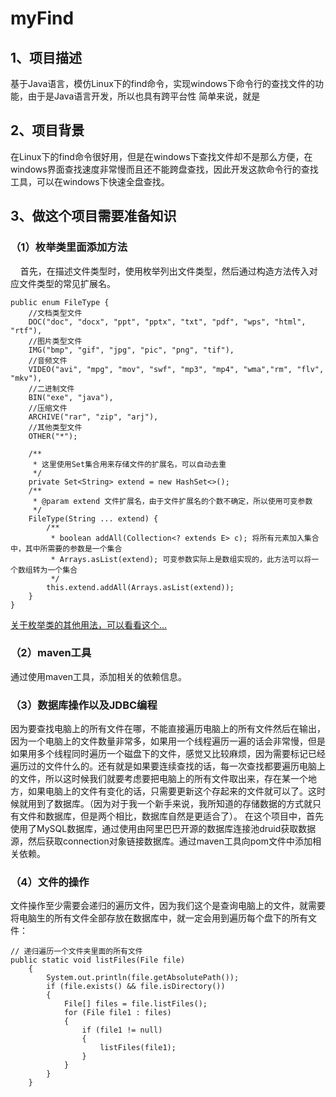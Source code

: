 # myFind
## 1、项目描述
基于Java语言，模仿Linux下的find命令，实现windows下命令行的查找文件的功能，由于是Java语言开发，所以也具有跨平台性
简单来说，就是
## 2、项目背景
在Linux下的find命令很好用，但是在windows下查找文件却不是那么方便，在windows界面查找速度非常慢而且还不能跨盘查找，因此开发这款命令行的查找工具，可以在windows下快速全盘查找。
## 3、做这个项目需要准备知识
### （1）枚举类里面添加方法
&nbsp;&nbsp;&nbsp;&nbsp;首先，在描述文件类型时，使用枚举列出文件类型，然后通过构造方法传入对应文件类型的常见扩展名。

```
public enum FileType {
    //文档类型文件
    DOC("doc", "docx", "ppt", "pptx", "txt", "pdf", "wps", "html", "rtf"),
    //图片类型文件
    IMG("bmp", "gif", "jpg", "pic", "png", "tif"),
    //音频文件
    VIDEO("avi", "mpg", "mov", "swf", "mp3", "mp4", "wma","rm", "flv", "mkv"),
    //二进制文件
    BIN("exe", "java"),
    //压缩文件
    ARCHIVE("rar", "zip", "arj"),
    //其他类型文件
    OTHER("*");

    /**
     * 这里使用Set集合用来存储文件的扩展名，可以自动去重
     */
    private Set<String> extend = new HashSet<>();
    /**
     * @param extend 文件扩展名，由于文件扩展名的个数不确定，所以使用可变参数
     */
    FileType(String ... extend) {
        /**
         * boolean addAll(Collection<? extends E> c); 将所有元素加入集合中，其中所需要的参数是一个集合
         * Arrays.asList(extend); 可变参数实际上是数组实现的，此方法可以将一个数组转为一个集合
         */
        this.extend.addAll(Arrays.asList(extend));
    }
}
```
[关于枚举类的其他用法，可以看看这个...](https://blog.csdn.net/A__B__C__/article/details/89223512)

### （2）maven工具
通过使用maven工具，添加相关的依赖信息。

### （3）数据库操作以及JDBC编程
因为要查找电脑上的所有文件在哪，不能直接遍历电脑上的所有文件然后在输出，因为一个电脑上的文件数量非常多，如果用一个线程遍历一遍的话会非常慢，但是如果用多个线程同时遍历一个磁盘下的文件，感觉又比较麻烦，因为需要标记已经遍历过的文件什么的。还有就是如果要连续查找的话，每一次查找都要遍历电脑上的文件，所以这时候我们就要考虑要把电脑上的所有文件取出来，存在某一个地方，如果电脑上的文件有变化的话，只需要更新这个存起来的文件就可以了。这时候就用到了数据库。（因为对于我一个新手来说，我所知道的存储数据的方式就只有文件和数据库，但是两个相比，数据库自然是更适合了）。
在这个项目中，首先使用了MySQL数据库，通过使用由阿里巴巴开源的数据库连接池druid获取数据源，然后获取connection对象链接数据库。通过maven工具向pom文件中添加相关依赖。
### （4）文件的操作
文件操作至少需要会递归的遍历文件，因为我们这个是查询电脑上的文件，就需要将电脑生的所有文件全部存放在数据库中，就一定会用到遍历每个盘下的所有文件：

```
// 递归遍历一个文件夹里面的所有文件
public static void listFiles(File file)
    {
        System.out.println(file.getAbsolutePath());
        if (file.exists() && file.isDirectory())
        {
            File[] files = file.listFiles();
            for (File file1 : files)
            {
                if (file1 != null)
                {
                    listFiles(file1);
                }
            }
        }
    }
```
